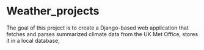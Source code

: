 # Weather_projects
The goal of this project is to create a Django-based web application that fetches and parses summarized climate data from the UK Met Office, stores it in a local database,
